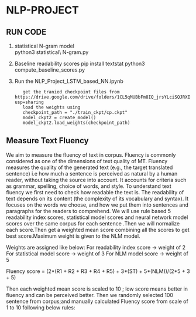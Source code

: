 # NLP-PROJECT

## RUN CODE
 1. statistical N-gram model  
           python3 statistical\ N-gram.py
 2. Baseline readability scores
           pip install textstat
           python3 compute_baseline_scores.py
 3. Run the NLP_Project_LSTM_based_NN.ipynb
           
           get the tranied checkpoint files from https://drive.google.com/drive/folders/1CL5qMUBbFm8IQ_jrsYLciSQJRXIBl3cV?usp=sharing
           load the weights using 
           checkpoint_path = "./train_ckpt/cp.ckpt"
           model_ckpt2 = create_model()
           model_ckpt2.load_weights(checkpoint_path)
## Measure Text Fluency

We aim to measure the fluency of text in corpus. Fluency is commonly considered as one of the dimensions of text quality of MT. Fluency measures the quality of the generated text (e.g., the target translated sentence) i.e how much a sentence is perceived as natural by a human reader, without taking the source into account. It accounts for criteria such as grammar, spelling, choice of words, and style. To understand text fluency we first need to check how readable the text is. The readability of text depends on its content (the complexity of its vocabulary and syntax). It focuses on the words we choose, and how we put them into sentences and paragraphs for the readers to comprehend.
We will use rule based  5 readability index scores, statistical model scores and neural network model scores over the same corpus for each sentence .Then we will normalize each score.Then get a weighted mean score combining all the scores to get best score.Maximum weight is given to the NLM model.

Weights are assigned like below:
 For  readability index score -> weight of 2 
 For statistical model score -> weight of  3
 For NLM model score -> weight of  5

Fluency score = (2*(R1 + R2 + R3 + R4 + R5) + 3*(ST) + 5*(NLM))/(2*5 + 3 + 5)

Then each weighted mean score is scaled to 10 ; low score means better in fluency and can be perceived better.
Then we randomly selected 100 sentence from corpus;and manually calculated Fluency score from scale of 1 to 10 following below rules:


